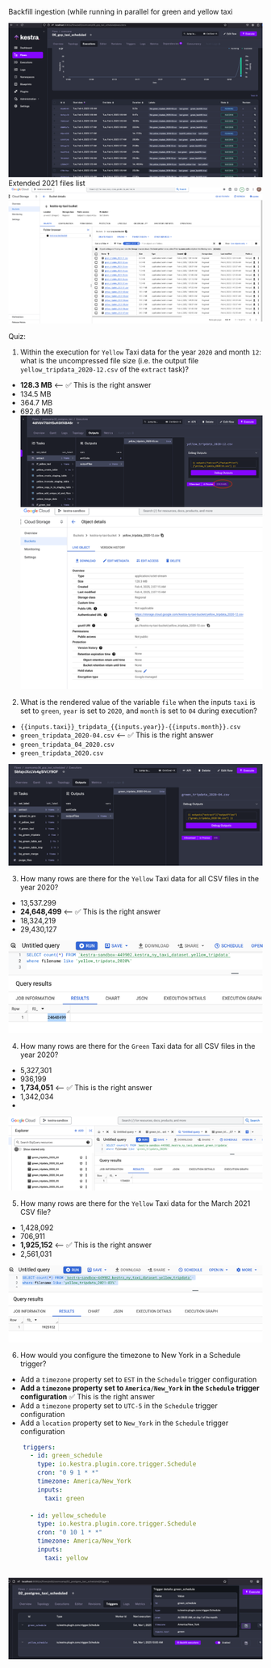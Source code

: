 Backfill ingestion (while running in parallel for green and yellow taxi

![img.png](../../0_notes/assets/hw2_backfills.png)
Extended 2021 files list
![img.png](../../0_notes/assets/hw2_extended_file_list.png)


Quiz:

1) Within the execution for `Yellow` Taxi data for the year `2020` and month `12`: what is the uncompressed file size (i.e. the output file `yellow_tripdata_2020-12.csv` of the `extract` task)?
- **128.3 MB** <-- :white_check_mark: This is the right answer
- 134.5 MB
- 364.7 MB
- 692.6 MB 
![img.png](../../0_notes/assets/hw2_ans01.png)
![img.png](../../0_notes/assets/hw2_ans1.png)

2) What is the rendered value of the variable `file` when the inputs `taxi` is set to `green`, `year` is set to `2020`, and `month` is set to `04` during execution?
- `{{inputs.taxi}}_tripdata_{{inputs.year}}-{{inputs.month}}.csv` 
- `green_tripdata_2020-04.csv`  <-- :white_check_mark: This is the right answer
- `green_tripdata_04_2020.csv`
- `green_tripdata_2020.csv` 

![img.png](../../0_notes/assets/hw2_ans2.png)


3) How many rows are there for the `Yellow` Taxi data for all CSV files in the year 2020?
- 13,537.299
- **24,648,499** <-- :white_check_mark: This is the right answer
- 18,324,219
- 29,430,127

![img_1.png](../../0_notes/assets/hw2_ans3.png)

4) How many rows are there for the `Green` Taxi data for all CSV files in the year 2020?
- 5,327,301
- 936,199
- **1,734,051** <-- :white_check_mark: This is the right answer 
- 1,342,034 
- 
![img.png](../../0_notes/assets/hw2_ans4.png)

5) How many rows are there for the `Yellow` Taxi data for the March 2021 CSV file?
- 1,428,092
- 706,911
- **1,925,152** <-- :white_check_mark: This is the right answer 
- 2,561,031

![img.png](../../0_notes/assets/hw2_ans5.png)

6) How would you configure the timezone to New York in a Schedule trigger?
- Add a `timezone` property set to `EST` in the `Schedule` trigger configuration  
- **Add a `timezone` property set to `America/New_York` in the `Schedule` trigger configuration** :white_check_mark: This is the right answer
- Add a `timezone` property set to `UTC-5` in the `Schedule` trigger configuration
- Add a `location` property set to `New_York` in the `Schedule` trigger configuration  

```yml
    triggers:
      - id: green_schedule
        type: io.kestra.plugin.core.trigger.Schedule
        cron: "0 9 1 * *"
        timezone: America/New_York
        inputs:
          taxi: green
    
      - id: yellow_schedule
        type: io.kestra.plugin.core.trigger.Schedule
        cron: "0 10 1 * *"
        timezone: America/New_York
        inputs:
          taxi: yellow
      
```
![img.png](../../0_notes/assets/hw2_ans6.png)